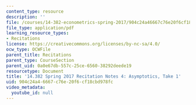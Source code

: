 ```yaml
---
content_type: resource
description: ''
file: /courses/14-382-econometrics-spring-2017/904c24a46667c76e20f6cf18cbd978fc_MIT_14_382S17_rec4.pdf
file_type: application/pdf
learning_resource_types:
- Recitations
license: https://creativecommons.org/licenses/by-nc-sa/4.0/
ocw_type: OCWFile
parent_title: Recitations
parent_type: CourseSection
parent_uid: 0a0e67db-557c-25ce-6560-38292deede19
resourcetype: Document
title: '14.382 Spring 2017 Recitation Notes 4: Asymptotics, Take 1'
uid: 904c24a4-6667-c76e-20f6-cf18cbd978fc
video_metadata:
  youtube_id: null
---
```

